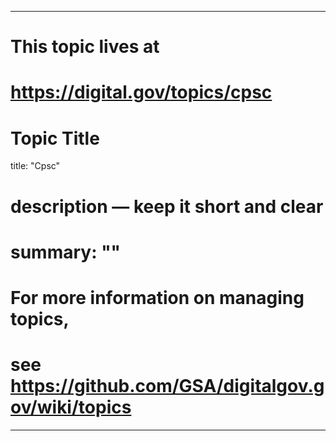 
---
# This topic lives at
# https://digital.gov/topics/cpsc

# Topic Title
title: "Cpsc"

# description — keep it short and clear
# summary: ""


# For more information on managing topics,
# see https://github.com/GSA/digitalgov.gov/wiki/topics
---